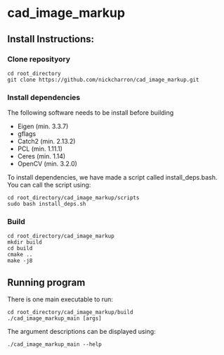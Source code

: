 # cad_image_markup

## Install Instructions:

### Clone reposityory

```
cd root_directory
git clone https://github.com/nickcharron/cad_image_markup.git
```

### Install dependencies

The following software needs to be install before building

* Eigen (min. 3.3.7)
* gflags
* Catch2 (min. 2.13.2)
* PCL (min. 1.11.1)
* Ceres (min. 1.14)
* OpenCV (min. 3.2.0)

To install dependencies, we have made a script called install_deps.bash. You can call the script using:


```
cd root_directory/cad_image_markup/scripts
sudo bash install_deps.sh
```

### Build

```
cd root_directory/cad_image_markup
mkdir build
cd build
cmake ..
make -j8
```

## Running program

There is one main executable to run:

```
cd root_directory/cad_image_markup/build
./cad_image_markup_main [args]
```

The argument descriptions can be displayed using:

```
./cad_image_markup_main --help
```


